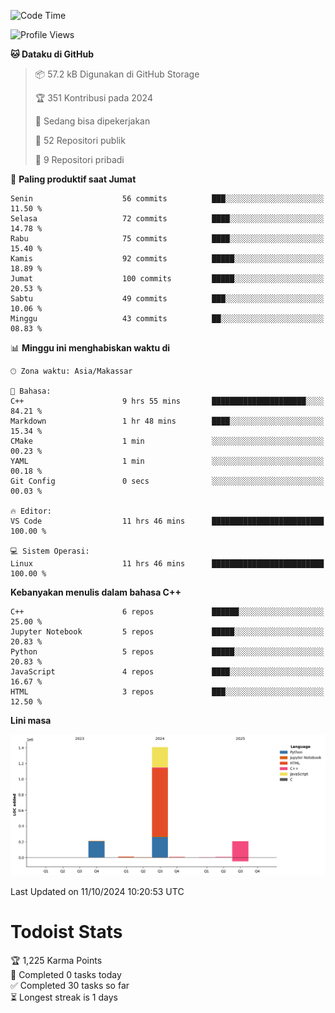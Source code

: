 <!--START_SECTION:waka-->
![Code Time](http://img.shields.io/badge/Code%20Time-62%20hrs%2051%20mins-blue)

![Profile Views](http://img.shields.io/badge/Profil%20dilihat-2-blue)

**🐱 Dataku di GitHub** 

> 📦 57.2 kB Digunakan di GitHub Storage 
 > 
> 🏆 351 Kontribusi pada 2024
 > 
> 💼 Sedang bisa dipekerjakan
 > 
> 📜 52 Repositori publik 
 > 
> 🔑 9 Repositori pribadi 
 > 
📅 **Paling produktif saat Jumat** 

```text
Senin                    56 commits          ███░░░░░░░░░░░░░░░░░░░░░░   11.50 % 
Selasa                   72 commits          ████░░░░░░░░░░░░░░░░░░░░░   14.78 % 
Rabu                     75 commits          ████░░░░░░░░░░░░░░░░░░░░░   15.40 % 
Kamis                    92 commits          █████░░░░░░░░░░░░░░░░░░░░   18.89 % 
Jumat                    100 commits         █████░░░░░░░░░░░░░░░░░░░░   20.53 % 
Sabtu                    49 commits          ███░░░░░░░░░░░░░░░░░░░░░░   10.06 % 
Minggu                   43 commits          ██░░░░░░░░░░░░░░░░░░░░░░░   08.83 % 
```


📊 **Minggu ini menghabiskan waktu di** 

```text
🕑︎ Zona waktu: Asia/Makassar

💬 Bahasa: 
C++                      9 hrs 55 mins       █████████████████████░░░░   84.21 % 
Markdown                 1 hr 48 mins        ████░░░░░░░░░░░░░░░░░░░░░   15.34 % 
CMake                    1 min               ░░░░░░░░░░░░░░░░░░░░░░░░░   00.23 % 
YAML                     1 min               ░░░░░░░░░░░░░░░░░░░░░░░░░   00.18 % 
Git Config               0 secs              ░░░░░░░░░░░░░░░░░░░░░░░░░   00.03 % 

🔥 Editor: 
VS Code                  11 hrs 46 mins      █████████████████████████   100.00 % 

💻 Sistem Operasi: 
Linux                    11 hrs 46 mins      █████████████████████████   100.00 % 
```

**Kebanyakan menulis dalam bahasa C++** 

```text
C++                      6 repos             ██████░░░░░░░░░░░░░░░░░░░   25.00 % 
Jupyter Notebook         5 repos             █████░░░░░░░░░░░░░░░░░░░░   20.83 % 
Python                   5 repos             █████░░░░░░░░░░░░░░░░░░░░   20.83 % 
JavaScript               4 repos             ████░░░░░░░░░░░░░░░░░░░░░   16.67 % 
HTML                     3 repos             ███░░░░░░░░░░░░░░░░░░░░░░   12.50 % 
```



**Lini masa**

![Lines of Code chart](https://raw.githubusercontent.com/yusuf601/yusuf601/main/assets/bar_graph.png)


 Last Updated on 11/10/2024 10:20:53 UTC
<!--END_SECTION:waka-->
# Todoist Stats

<!-- TODO-IST:START -->
🏆  1,225 Karma Points           
🌸  Completed 0 tasks today           
✅  Completed 30 tasks so far           
⏳  Longest streak is 1 days
<!-- TODO-IST:END -->
